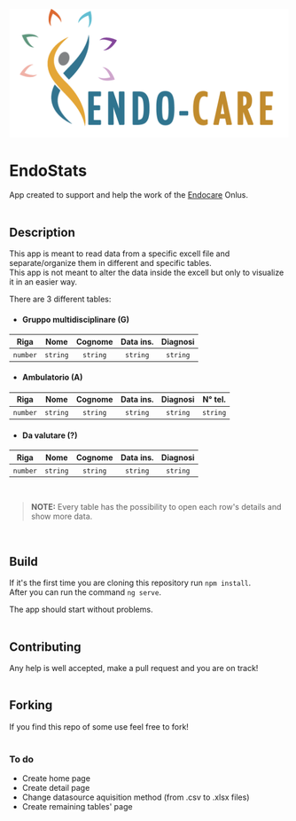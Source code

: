 ![Image](./src/assets/images/MarchioCompleto.png)

# EndoStats
App created to support and help the work of the [Endocare](https://www.endo-care.it/) Onlus.
</br></br>

## Description
This app is meant to read data from a specific excell file and separate/organize them in different and specific tables.</br>
This app is not meant to alter the data inside the excell but only to visualize it in an easier way.</br>

There are 3 different tables:
- #### Gruppo multidisciplinare (G)
|Riga|Nome|Cognome|Data ins.|Diagnosi|
|:------:|:------:|:------:|:----:|:-------:|
|`number`|`string`|`string`|`string`|`string`|

- #### Ambulatorio (A)
|Riga|Nome|Cognome|Data ins.|Diagnosi|N° tel.|
|:------:|:------:|:------:|:----:|:-------:|:------:|
|`number`|`string`|`string`|`string`|`string`|`string`|

- #### Da valutare (?)
|Riga|Nome|Cognome|Data ins.|Diagnosi|
|:------:|:------:|:------:|:----:|:-------:|
|`number`|`string`|`string`|`string`|`string`|

</br>

>**NOTE:** Every table has the possibility to open each row's details and show more data.

</br>

## Build
If it's the first time you are cloning this repository run `npm install`.</br>
After you can run the command `ng serve`.

The app should start without problems.
</br></br>

## Contributing
Any help is well accepted, make a pull request and you are on track!
</br></br>

## Forking
If you find this repo of some use feel free to fork!
</br></br>

### To do
- Create home page
- Create detail page
- Change datasource aquisition method (from .csv to .xlsx files)
- Create remaining tables' page